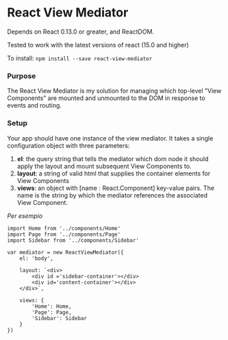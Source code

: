 # React View Mediator
Depends on React 0.13.0 or greater, and ReactDOM.

Tested to work with the latest versions of react (15.0 and higher)

To install:
`npm install --save react-view-mediator`

### Purpose

The React View Mediator is my solution for managing which top-level
"View Components" are mounted and unmounted to the DOM in response
to events and routing.

### Setup

Your app should have one instance of the view mediator. It takes a single
configuration object with three parameters:

1. **el**: the query string that tells the mediator which dom node it should apply the layout and mount subsequent View Components to.
2. **layout**: a string of valid html that supplies the container elements for
View Components
3. **views**: an object with [name : React.Component] key-value pairs. The name is the string by which the mediator references the associated View Component.

_Per esempio_
```
import Home from '../components/Home'
import Page from '../components/Page'
import Sidebar from '../components/Sidebar'

var mediator = new ReactViewMediator({
    el: 'body',

    layout: `<div>
        <div id ='sidebar-container'></div>
        <div id='content-container'></div>
    </div>`,

    views: {
        'Home': Home,
        'Page': Page,
        'Sidebar': Sidebar
    }
})
```
